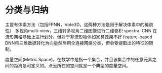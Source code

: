 # 分类与归纳
主要有体素方法（包括FPNN，Vote3D，这两种方法是用于解决体素中的稀疏性）
多视角multi-view，三维转多视角二维图像进行二维卷积
spectral CNN 在流形网格基础上进行划分，但对于非流形物体如家具效果不好
feature-based DNN将三维数据转化为向量然后用全连接网络分类，但会受提取出的特征的限制。

度量空间(Metric Space)，在数学中是指一个集合，并且该集合中的任意元素之间的距离是可定义的。点云所在的空间就是一个典型的度量空间。